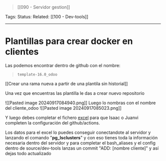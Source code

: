 > [[090  - Servidor gestion]]

Tags: 
Status: 
Related: [[100 - Dev-tools]]

___

# Plantillas para crear docker en clientes

Las podemos encontrar dentro de github con el nombre:

> `template-16.0_odoo`

[[Crear una rama nueva a partir de una plantila sin historial]]

Una vez que encuentras las plantilla le das a crear nuevo repositorio

![[Pasted image 20240917084940.png]]
Luego lo nombras con el nombre del cliente_odoo
![[Pasted image 20240917085023.png]]

Y luego debes completar el fichero [excel](https://sistemespunt-my.sharepoint.com/:x:/r/personal/igallart_puntsistemes_es/_layouts/15/doc2.aspx?sourcedoc=%7B45196DD3-F24E-467E-A233-1F29F3CB24A1%7D&file=clientes_github_actions.xlsx&action=default&mobileredirect=true&wdOrigin=TEAMS-WEB.p2p_ns.rwc&wdExp=TEAMS-TREATMENT&wdhostclicktime=1717513048517&web=1&ovuser=81412df1-9a6d-49c9-aca3-611b6f979c0b%2CGCrosio%40puntsistemes.es&clickparams=eyJBcHBOYW1lIjoiVGVhbXMtRGVza3RvcCIsIkFwcFZlcnNpb24iOiIxNDE1LzI0MDgwMjEyMDExIiwiSGFzRmVkZXJhdGVkVXNlciI6ZmFsc2V9) para que Isaac o Juanvi completen la configuración del github/actions.

Los datos para el excel lo puedes conseguir conectandote al servidor y lanzando el comando "**pg_lsclusters**" y con eso tienes toda la información necesaria dentro del servidor y para completar el bash_aliases y el config dentro de source/dev-tools lanzas un commit "ADD: [nombre cliente]" y así dejas todo actualizado